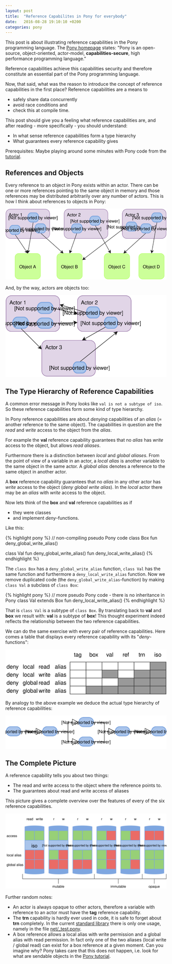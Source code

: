 ```yaml
---
layout: post
title:  "Reference Capabilites in Pony for everybody"
date:   2016-08-28 19:10:10 +0200
categories: pony
---
```


This post is about illustrating reference capabilities in the Pony programming language. The [Pony homepage](http://www.ponylang.org) states:
"Pony is an open-source, object-oriented, actor-model, __capabilities-secure__, high performance programming language."

Reference capabilities achieve this capabilities security and therefore constitute an essential part of the Pony programming language.

Now, that said, what was the reason to introduce the concept of reference capabilities in the first place?
Reference capabilities are a means to

* safely share data concurrently
* avoid race conditions and
* check this at compile time.

This post should give you a feeling what reference capabilities are, and after reading - more specifically - you should understand:

* In what sense reference capabilities form a type hierarchy
* What guarantees every reference capability gives

Prerequisites: Maybe playing around some minutes with Pony code from the [tutorial][pony_tutorial].


## References and Objects

Every reference to an object in Pony exists within an actor.
There can be one or more references pointing to the same object in memory and those references may be distributed arbitrarily over any number of actors.
This is how I think about references to objects in Pony:

![refs_to_objects_in_actors](/assets/images/refs_to_objects_in_actors.svg)

And, by the way, actors are objects too:

![actors_are_objects_too](/assets/images/actors_are_objects_too.svg)

## The Type Hierarchy of Reference Capabilities

A common error message in Pony looks like
`val is not a subtype of iso`.
So these reference capabilities form some kind of type hierarchy.

In Pony reference capabilities are about *denying* capabilities of an *alias* (= another reference to the same object). The capabilities in question are the *read* and *write* access to the object from the *alias*.

For example the __val__ reference capability guarantees that no *alias* has *write* access to the object, but allows *read* *aliases*.

Furthermore there is a distinction between *local* and *global* *aliases*. From the point of view of a variable in an actor, a *local* *alias* is another variable to the same object in the same actor. A *global* *alias* denotes a reference to the same object in another actor.

A __box__ reference capability guarantees that no *alias* in any other actor has *write* access to the object (*deny global write alias*). In the *local* actor there may be an *alias* with *write* access to the object.

Now lets think of the __box__ and __val__ reference capabilities as if

* they were classes
* and implement *deny*-functions.

Like this:

{% highlight pony %}
// non-compiling pseudo Pony code
class Box
    fun deny_global_write_alias()

class Val
    fun deny_global_write_alias()
    fun deny_local_write_alias()
{% endhighlight %}

The `class Box` has a `deny_global_write_alias` function, `class Val` has the same function and furthermore a `deny_local_write_alias` function. Now we remove duplicated code (the `deny_global_write_alias`-function) by making `class Val` a subclass of `class Box`:

{% highlight pony %}
// more pseudo Pony code - there is no inheritance in Pony
class Val extends Box
    fun deny_local_write_alias()
{% endhighlight %}

That is `class Val` is a subtype of `class Box`. By translating back to __val__ and __box__ we result with: __val__ is a subtype of __box__! This thought experiment indeed reflects the relationship between the two reference capabilities.

We can do the same exercise with every pair of reference capabilities. Here comes a table that displays every reference capability with its "*deny*-functions":

![hierarchy_method_table](/assets/images/hierarchy_method_table.svg)

By analogy to the above example we deduce the actual type hierarchy of reference capabilities:

![refcap_hierarchy_flat](/assets/images/refcap_hierarchy_flat.svg)


## The Complete Picture

A reference capability tells you about two things:

* The read and write access to the object where the reference points to.
* The guarantees about read and write access of aliases

This picture gives a complete overview over the features of every of the six reference capabilities.

![all refcaps](/assets/images/refcap_all.svg)

Further random notes:

* An actor is always opaque to other actors, therefore a variable with reference to an actor must have the __tag__ reference capability.
* The __trn__ capability is hardly ever used in code, it is safe to forget about __trn__ completely. In the current [standard library](https://github.com/ponylang/ponyc/tree/master/packages) there is only one usage, namely in the file [net/_test.pony](https://github.com/ponylang/ponyc/blob/master/packages/net/_test.pony).
* A box reference allows a local alias with write permission and a global alias with read permission. In fact only one of the two aliases (local write / global read) can exist for a box reference at a given moment. Can you imagine why? Pony takes care that this does not happen, i.e. look for what are sendable objects in the [Pony tutorial][pony_tutorial].

[pony_tutorial]: http://tutorial.ponylang.org
